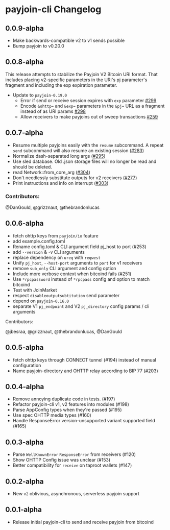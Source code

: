 # payjoin-cli Changelog

## 0.0.9-alpha

- Make backwards-compatible v2 to v1 sends possible
- Bump payjoin to v0.20.0

## 0.0.8-alpha

This release attempts to stabilize the Payjoin V2 Bitcoin URI format. That includes placing v2-specific parameters in the URI's pj parameter's fragment and including the exp expiration parameter.

- Update to `payjoin-0.19.0`
  - Error if send or receive session expires with `exp` parameter [#299](https://github.com/payjoin/rust-payjoin/pull/299)
  - Encode `&ohttp=` and `&exp=` parameters in the `&pj=` URL as a fragment instead of as URI params [#298](https://github.com/payjoin/rust-payjoin/pull/298)
  - Allow receivers to make payjoins out of sweep transactions [#259](https://github.com/payjoin/rust-payjoin/pull/259)

## 0.0.7-alpha

- Resume multiple payjoins easily with the `resume` subcommand. A repeat `send`
  subcommand will also resume an existing session ([#283](https://github.com/payjoin/rust-payjoin/pull/283))
- Normalize dash-separated long args ([#295](https://github.com/payjoin/rust-payjoin/pull/295))
- Use sled database. Old .json storage files will no longer be read and should be deleted.
- read Network::from_core_arg ([#304](https://github.com/payjoin/rust-payjoin/pull/304))
- Don't needlessly substitute outputs for v2 receivers ([#277](https://github.com/payjoin/rust-payjoin/pull/277))
- Print instructions and info on interrupt ([#303](https://github.com/payjoin/rust-payjoin/pull/303))

### Contributors:

@DanGould, @grizznaut, @thebrandonlucas

## 0.0.6-alpha

- fetch ohttp keys from `payjoin/io` feature
- add example.config.toml
- Rename config.toml & CLI argument field pj_host to port (#253)
- add `--version` & `-V` CLI arguments
- replace dependency on `ureq` with `reqwest`
- Unify `pj_host`, `--host-port` arguments to `port` for v1 receivers
- remove `sub_only` CLI argument and config option
- Include more verbose context when bitcoind fails (#251)
- Use `*rpcpassword` instead of `*rpcpass` config and option to match bitcoind
- Test with JoinMarket
- respect `disableoutputsubtitution` send parameter
- depend on `payjoin-0.16.0`
- separate V1 `pj_endpoint` and V2 `pj_directory` config params / cli arguments

Contributors:

@jbesraa, @grizznaut, @thebrandonlucas, @DanGould

## 0.0.5-alpha

- fetch ohttp keys through CONNECT tunnel (#194) instead of manual configuration
- Name payjoin-directory and OHTTP relay according to BIP 77 (#203)

## 0.0.4-alpha

- Remove annoying duplicate code in tests. (#197)
- Refactor payjoin-cli v1, v2 features into modules (#198)
- Parse AppConfig types when they're passed (#195)
- Use spec OHTTP media types (#160)
- Handle ResponseError version-unsupported variant supported field (#165)

## 0.0.3-alpha

- Parse `WellKnownError` `ResponseError` from receivers (#120)
- Show OHTTP Config issue was unclear (#153)
- Better compatibility for `receive` on taproot wallets (#147)

## 0.0.2-alpha

- New `v2` oblivious, asynchronous, serverless payjoin support

## 0.0.1-alpha

- Release initial payjoin-cli to send and receive payjoin from bitcoind
